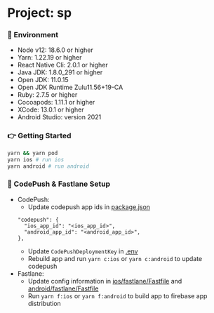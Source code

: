 # Project: sp

### :file_folder: Environment

- Node v12: 18.6.0 or higher
- Yarn: 1.22.19 or higher
- React Native Cli: 2.0.1 or higher
- Java JDK: 1.8.0_291 or higher
- Open JDK: 11.0.15
- Open JDK Runtime Zulu11.56+19-CA
- Ruby: 2.7.5 or higher
- Cocoapods: 1.11.1 or higher
- XCode: 13.0.1 or higher
- Android Studio: version 2021

### :point_right: Getting Started

```sh
yarn && yarn pod
yarn ios # run ios
yarn android # run android
```

### :rocket: CodePush & Fastlane Setup

- CodePush:
  - Update codepush app ids in <a href="../../../tree/develop/template/package.json">package.json</a>
  ```
  "codepush": {
    "ios_app_id": "<ios_app_id>",
    "android_app_id": "<android_app_id>",
  },
  ```
  - Update `CodePushDeploymentKey` in <a href="../../../tree/develop/template/.env">.env</a>
  - Rebuild app and run `yarn c:ios` or `yarn c:android` to update codepush
- Fastlane:
  - Update config information in <a href="../../../tree/develop/template/ios/fastlane/Fastfile">ios/fastlane/Fastfile</a> and <a href="../../../tree/develop/android/fastlane/Fastfile">android/fastlane/Fastfile</a>
  - Run `yarn f:ios` or `yarn f:android` to build app to firebase app distribution
